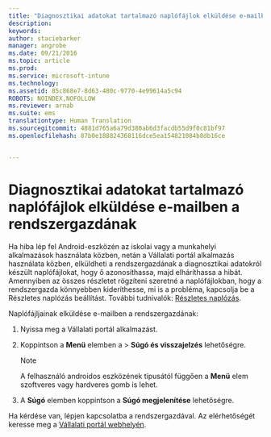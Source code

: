 ```yaml
---
title: "Diagnosztikai adatokat tartalmazó naplófájlok elküldése e-mailben a rendszergazdának | Microsoft Intune"
description: 
keywords: 
author: staciebarker
manager: angrobe
ms.date: 09/21/2016
ms.topic: article
ms.prod: 
ms.service: microsoft-intune
ms.technology: 
ms.assetid: 85c868e7-8d63-480c-9770-4e99614a5c94
ROBOTS: NOINDEX,NOFOLLOW
ms.reviewer: arnab
ms.suite: ems
translationtype: Human Translation
ms.sourcegitcommit: 4881d765a6a79d380ab6d3facdb55d9f0c81bf97
ms.openlocfilehash: 87b0e188824368116dce5ea154821084b8db16ce


---
```



# Diagnosztikai adatokat tartalmazó naplófájlok elküldése e-mailben a rendszergazdának

Ha hiba lép fel Android-eszközén az iskolai vagy a munkahelyi alkalmazások használata közben, netán a Vállalati portál alkalmazás használata közben, elküldheti a rendszergazdának a diagnosztikai adatokról készült naplófájlokat, hogy ő azonosíthassa, majd elháríthassa a hibát. Amennyiben az összes részletet rögzíteni szeretné a naplófájlokban, hogy a rendszergazda könnyebben kideríthesse, mi is a probléma, kapcsolja be a Részletes naplózás beállítást. További tudnivalók: [Részletes naplózás](use-verbose-logging-to-help-your-it-administrator-fix-device-issues-android.md).

Naplófájljainak elküldése e-mailben a rendszergazdának:

1.  Nyissa meg a Vállalati portál alkalmazást.

2.  Koppintson a **Menü** elemben a &gt;  **Súgó és visszajelzés** lehetőségre.

    > [!NOTE]
    > A felhasználó androidos eszközének típusától függően a **Menü** elem szoftveres vagy hardveres gomb is lehet.

3.  A **Súgó** elemben koppintson a **Súgó megjelenítése** lehetőségre.

Ha kérdése van, lépjen kapcsolatba a rendszergazdával. Az elérhetőségét keresse meg a [Vállalati portál webhelyén](http://portal.manage.microsoft.com).


<!--HONumber=Sep16_HO4-->


